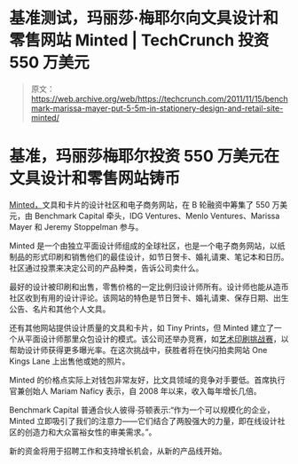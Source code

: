 # 基准测试，玛丽莎·梅耶尔向文具设计和零售网站 Minted | TechCrunch 投资 550 万美元

> 原文：<https://web.archive.org/web/https://techcrunch.com/2011/11/15/benchmark-marissa-mayer-put-5-5m-in-stationery-design-and-retail-site-minted/>

# 基准，玛丽莎梅耶尔投资 550 万美元在文具设计和零售网站铸币

[Minted，](https://web.archive.org/web/20230305215252/http://www.minted.com/)文具和卡片的设计社区和电子商务网站，在 B 轮融资中筹集了 550 万美元，由 Benchmark Capital 牵头，IDG Ventures、Menlo Ventures、Marissa Mayer 和 Jeremy Stoppelman 参与。

Minted 是一个由独立平面设计师组成的全球社区，也是一个电子商务网站，以纸制品的形式印刷和销售他们的最佳设计，如节日贺卡、婚礼请柬、笔记本和日历。社区通过投票来决定公司的产品种类，告诉公司卖什么。

最好的设计被印刷和出售，零售价格的一定比例归设计师所有。设计师也能从造币社区收到有用的设计评论。该网站的特色是节日贺卡、婚礼请柬、保存日期、出生公告、名片和其他个人文具。

还有其他网站提供设计质量的文具和卡片，如 Tiny Prints，但 Minted 建立了一个从平面设计师那里众包设计的模式。该公司还举办竞赛，如[艺术印刷挑战赛](https://web.archive.org/web/20230305215252/http://www.minted.com/contest)，以帮助设计师获得更多曝光率。在这次挑战中，获胜者将在快闪拍卖网站 One Kings Lane 上出售他或她的照片。

Minted 的价格点实际上对钱包非常友好，比文具领域的竞争对手要低。首席执行官兼创始人 Mariam Naficy 表示，自 2008 年以来，收入每年增长几倍。

Benchmark Capital 普通合伙人彼得·芬顿表示:“作为一个可以规模化的企业，Minted 立即吸引了我们的注意力——它们结合了两股强大的力量，即在线设计社区的创造力和大众富裕女性的审美需求。”。

新的资金将用于招聘工作和支持增长机会，从新的产品线开始。